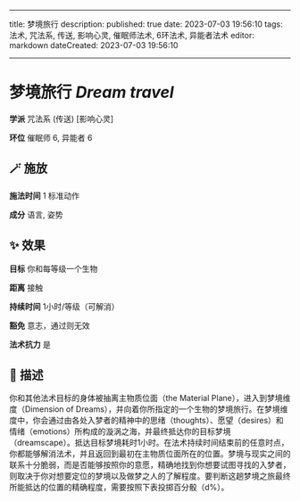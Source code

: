 
---
title: 梦境旅行
description: 
published: true
date: 2023-07-03 19:56:10
tags: 法术, 咒法系, 传送, 影响心灵, 催眠师法术, 6环法术, 异能者法术
editor: markdown
dateCreated: 2023-07-03 19:56:10

---

# **梦境旅行** *Dream travel*

**学派** 咒法系 (传送) \[影响心灵\] 

**环位** 催眠师 6, 异能者 6

## 🪄 施放

**施法时间** 1 标准动作

**成分** 语言, 姿势

## ✨ 效果 

**目标** 你和每等级一个生物 

**距离** 接触  

**持续时间** 1小时/等级（可解消） 

**豁免** 意志，通过则无效

**法术抗力** 是

## 📖 描述

你和其他法术目标的身体被抽离主物质位面（the Material Plane），进入到梦境维度（Dimension of Dreams），并向着你所指定的一个生物的梦境旅行。在梦境维度中，你会通过由各处入梦者的精神中的思绪（thoughts）、愿望（desires）和情绪（emotions）所构成的漩涡之海，并最终抵达你的目标梦境（dreamscape）。抵达目标梦境耗时1小时。在法术持续时间结束前的任意时点，你都能够解消法术，并且返回到最初在主物质位面所在的位置。梦境与现实之间的联系十分脆弱，而是否能够按照你的意愿，精确地找到你想要试图寻找的入梦者，则取决于你对想要定位的梦境以及做梦之人的了解程度。要判断这趟梦境之旅最终所能抵达的位置的精确程度，需要按照下表投掷百分骰（d%）。
    